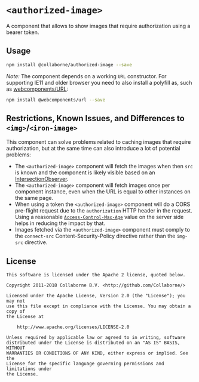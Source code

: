 # `<authorized-image>`

A component that allows to show images that require authorization using a bearer token.

## Usage

```sh
npm install @collaborne/authorized-image --save
```

_Note:_ The component depends on a working `URL` constructor. For supporting IE11 and older browser you need to also install a polyfill as, such as [webcomponents/URL](https://github.com/webcomponents/URL):
```sh
npm install @webcomponents/url --save
```

## Restrictions, Known Issues, and Differences to `<img>`/`<iron-image>`

This component can solve problems related to caching images that require authorization, but at the same time can also introduce a lot of potential problems:

* The `<authorized-image>` component will fetch the images when then `src` is known and the component is likely visible based on an [IntersectionObserver](https://developer.mozilla.org/en-US/docs/Web/API/Intersection_Observer_API).
* The `<authorized-image>` component will fetch images once per component instance, even when the URL is equal to other instances on the same page.
* When using a token the `<authorized-image>` component will do a CORS pre-flight request due to the `authorization` HTTP header in the request. Using a reasonable [`Access-Control-Max-Age`](https://developer.mozilla.org/en-US/docs/Web/HTTP/Headers/Access-Control-Max-Age) value on the server side helps in reducing the impact by that.
* Images fetched via the `<authorized-image>` component must comply to the `connect-src` Content-Security-Policy directive rather than the `img-src` directive.

## License

    This software is licensed under the Apache 2 license, quoted below.

    Copyright 2011-2018 Collaborne B.V. <http://github.com/Collaborne/>

    Licensed under the Apache License, Version 2.0 (the "License"); you may not
    use this file except in compliance with the License. You may obtain a copy of
    the License at

        http://www.apache.org/licenses/LICENSE-2.0

    Unless required by applicable law or agreed to in writing, software
    distributed under the License is distributed on an "AS IS" BASIS, WITHOUT
    WARRANTIES OR CONDITIONS OF ANY KIND, either express or implied. See the
    License for the specific language governing permissions and limitations under
    the License.
